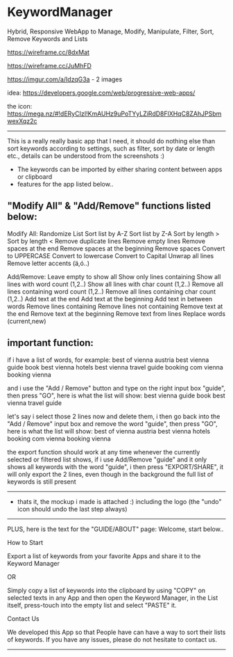 # KeywordManager
Hybrid, Responsive WebApp to Manage, Modify, Manipulate, Filter, Sort, Remove Keywords and Lists

https://wireframe.cc/8dxMat

https://wireframe.cc/JuMhFD

https://imgur.com/a/IdzqG3a - 2 images

idea: https://developers.google.com/web/progressive-web-apps/

the icon: https://mega.nz/#!dERyCIzI!KmAUHz9uPoTYyLZiRdD8FlXHqC8ZAhJPSbmwexXqz2c

----------------------------

This is a really really basic app that I need, it should do nothing else than sort keywords according to settings, such as filter, sort by date or length etc., details can be understood from the screenshots :)

- The keywords can be imported by either sharing content between apps or clipboard
- features for the app listed below..


"Modify All" & "Add/Remove" functions listed below:
----------------------------

Modify All:
Randomize List
Sort list by A-Z
Sort list by Z-A
Sort by length >
Sort by length <
Remove duplicate lines
Remove empty lines
Remove spaces at the end
Remove spaces at the beginning
Remove spaces
Convert to UPPERCASE
Convert to lowercase
Convert to Capital
Unwrap all lines
Remove letter accents (ä,ó..)

Add/Remove:
Leave empty to show all
Show only lines containing
Show all lines with word count (1,2..)
Show all lines with char count (1,2..)
Remove all lines containing word count (1,2..)
Remove all lines containing char count (1,2..)
Add text at the end
Add text at the beginning
Add text in between words
Remove lines containing
Remove lines not containing
Remove text at the end
Remove text at the beginning
Remove text from lines
Replace words (current,new)


important function:
----------------------------

if i have a list of words, for example:
best of vienna austria
best vienna guide book
best vienna hotels
best vienna travel guide
booking com vienna
booking vienna

and i use the "Add / Remove" button and type on the right input box "guide", then press "GO", here is what the list will show:
best vienna guide book
best vienna travel guide

let's say i select those 2 lines now and delete them, i then go back into the "Add / Remove" input box and remove the word "guide", then press "GO", here is what the list will show:
best of vienna austria
best vienna hotels
booking com vienna
booking vienna

the export function should work at any time whenever the currently selected or filtered list shows, if i use Add/Remove "guide" and it only shows all keywords with the word "guide", i then press "EXPORT/SHARE", it will only export the 2 lines, even though in the background the full list of keywords is still present

---------------------------

- thats it, the mockup i made is attached :) including the logo
(the "undo" icon should undo the last step always)

---------------------------
PLUS, here is the text for the "GUIDE/ABOUT" page:
Welcome, start below..

How to Start

Export a list of keywords from your favorite Apps and share it to the Keyword Manager

OR

Simply copy a list of keywords into the clipboard by using "COPY" on selected texts in any App and then open the Keyword Manager, in the List itself, press-touch into the empty list and select "PASTE" it.

Contact Us

We developed this App so that People have can have a way to sort their lists of keywords. If you have any issues, please do not hesitate to contact us.

---------------------------
